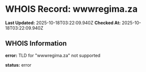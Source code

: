 # WHOIS Record: wwwregima.za

**Last Updated:** 2025-10-18T03:22:09.940Z
**Checked At:** 2025-10-18T03:22:09.940Z

## WHOIS Information

**error:** TLD for "wwwregima.za" not supported

**status:** error

